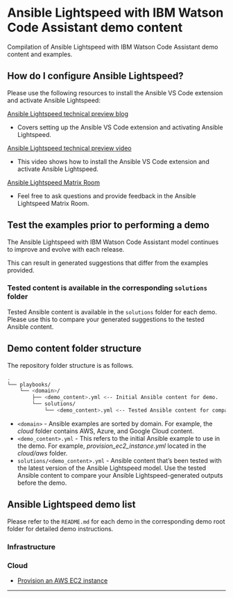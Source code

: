 # Ansible Lightspeed with IBM Watson Code Assistant demo content

Compilation of Ansible Lightspeed with IBM Watson Code Assistant demo content and examples.

## How do I configure Ansible Lightspeed?

Please use the following resources to install the Ansible VS Code extension and activate Ansible Lightspeed:

[Ansible Lightspeed technical preview blog](https://www.ansible.com/blog/welcome-to-the-ansible-lightspeed-technical-preview)

* Covers setting up the Ansible VS Code extension and activating Ansible Lightspeed.

[Ansible Lightspeed technical preview video](https://youtu.be/yfXcGB7l0II)

* This video shows how to install the Ansible VS Code extension and activate Ansible Lightspeed.

[Ansible Lightspeed Matrix Room](https://matrix.to/#/#lightspeed:ansible.com)

* Feel free to ask questions and provide feedback in the Ansible Lightspeed Matrix Room.

## Test the examples prior to performing a demo

The Ansible Lightspeed with IBM Watson Code Assistant model continues to improve and evolve with each release.  

This can result in generated suggestions that differ from the examples provided.

### Tested content is available in the corresponding `solutions` folder

Tested Ansible content is available in the `solutions` folder for each demo. Please use this to compare your generated suggestions to the tested Ansible content.

## Demo content folder structure

The repository folder structure is as follows.

```bash
.
└── playbooks/
    └── <domain>/
        ├── <demo_content>.yml <-- Initial Ansible content for demo.
        └── solutions/
            └── <demo_content>.yml <-- Tested Ansible content for comparison.
```

* `<domain>` - Ansible examples are sorted by domain. For example, the _cloud_ folder contains AWS, Azure, and Google Cloud content.
* `<demo_content>.yml` - This refers to the initial Ansible example to use in the demo. For example, _provision_ec2_instance.yml_ located in the _cloud/aws_ folder.
* `solutions/<demo_content>.yml` - Ansible content that’s been tested with the latest version of the Ansible Lightspeed model. Use the tested Ansible content to compare your Ansible Lightspeed-generated outputs before the demo.

## Ansible Lightspeed demo list

Please refer to the `README.md` for each demo in the corresponding demo root folder for detailed demo instructions.

### Infrastructure

### Cloud

* [Provision an AWS EC2 instance](./playbooks/cloud/aws/README.md)

---
